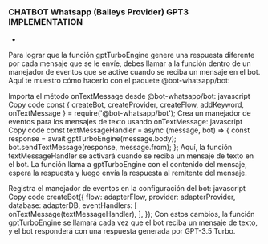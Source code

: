 ### CHATBOT Whatsapp (Baileys Provider) GPT3 IMPLEMENTATION
* 
Para lograr que la función gptTurboEngine genere una respuesta diferente por cada mensaje que se le envíe, debes llamar a la función dentro de un manejador de eventos que se active cuando se reciba un mensaje en el bot. Aquí te muestro cómo hacerlo con el paquete @bot-whatsapp/bot:

Importa el método onTextMessage desde @bot-whatsapp/bot:
javascript
Copy code
const { createBot, createProvider, createFlow, addKeyword, onTextMessage } = require('@bot-whatsapp/bot');
Crea un manejador de eventos para los mensajes de texto usando onTextMessage:
javascript
Copy code
const textMessageHandler = async (message, bot) => {
  const response = await gptTurboEngine(message.body);
  bot.sendTextMessage(response, message.from);
};
Aquí, la función textMessageHandler se activará cuando se reciba un mensaje de texto en el bot. La función llama a gptTurboEngine con el contenido del mensaje, espera la respuesta y luego envía la respuesta al remitente del mensaje.

Registra el manejador de eventos en la configuración del bot:
javascript
Copy code
createBot({
  flow: adapterFlow,
  provider: adapterProvider,
  database: adapterDB,
  eventHandlers: [
    onTextMessage(textMessageHandler),
  ],
});
Con estos cambios, la función gptTurboEngine se llamará cada vez que el bot reciba un mensaje de texto, y el bot responderá con una respuesta generada por GPT-3.5 Turbo.
